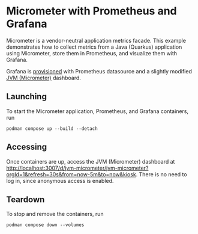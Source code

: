 # Micrometer with Prometheus and Grafana

Micrometer is a vendor-neutral application metrics facade. This example demonstrates how to collect metrics from a Java (Quarkus) application using Micrometer, store them in Prometheus, and visualize them with Grafana.

Grafana is [provisioned](https://grafana.com/tutorials/provision-dashboards-and-data-sources/) with Prometheus datasource and a slightly modified [JVM (Micrometer)](https://grafana.com/grafana/dashboards/4701-jvm-micrometer/) dashboard.

## Launching

To start the Micrometer application, Prometheus, and Grafana containers, run

```shell
podman compose up --build --detach
```

## Accessing

Once containers are up, access the JVM (Micrometer) dashboard at [http://localhost:3007/d/jvm-micrometer/jvm-micrometer?orgId=1&refresh=30s&from=now-5m&to=now&kiosk](http://localhost:3007/d/jvm-micrometer/jvm-micrometer?orgId=1&refresh=30s&from=now-5m&to=now&kiosk). There is no need to log in, since anonymous access is enabled.

## Teardown

To stop and remove the containers, run

```shell
podman compose down --volumes
```
